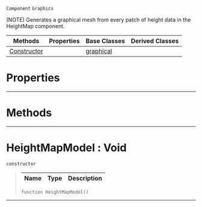  `Component` `Graphics`



(NOTE) Generates a graphical mesh from every patch of height data in the HeightMap component.

|Methods|Properties|Base Classes|Derived Classes|
|---|---|---|---|
|[ Constructor](https://github.com/zeroengineteam/ZeroDocs/blob/master/code_reference/class_reference/heightmapmodel.markdown#heightmapmodel-void)| |[graphical](https://github.com/zeroengineteam/ZeroDocs/blob/master/code_reference/class_reference/graphical.markdown)| |


 #  Properties


---  
 #  Methods


---  
 #  HeightMapModel : Void

 `constructor`

> 
> |Name|Type|Description|
> |---|---|---|
> ``` lang=cpp, name=Zilch
> function HeightMapModel()
> ``` 


---  
 

 